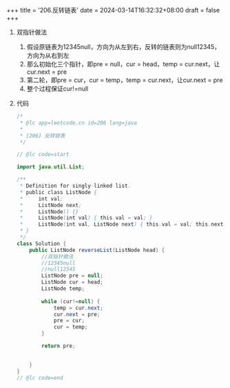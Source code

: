 +++
title = '206.反转链表'
date = 2024-03-14T16:32:32+08:00
draft = false
+++

1. 双指针做法

   1. 假设原链表为12345null，方向为从左到右，反转的链表则为null12345，方向为从右到左
   2. 那么初始化三个指针，即pre = null，cur = head，temp = cur.next，让cur.next = pre
   3. 第二轮，即pre = cur，cur = temp，temp = cur.next，让cur.next = pre
   4. 整个过程保证cur!=null

2. 代码

   ```java
   /*
    * @lc app=leetcode.cn id=206 lang=java
    *
    * [206] 反转链表
    */
   
   // @lc code=start
   
   import java.util.List;
   
   /**
    * Definition for singly-linked list.
    * public class ListNode {
    *     int val;
    *     ListNode next;
    *     ListNode() {}
    *     ListNode(int val) { this.val = val; }
    *     ListNode(int val, ListNode next) { this.val = val; this.next = next; }
    * }
    */
   class Solution {
       public ListNode reverseList(ListNode head) {
           //双指针做法
           //12345null
           //null12345
           ListNode pre = null;
           ListNode cur = head;
           ListNode temp;
           
           while (cur!=null) {
               temp = cur.next;
               cur.next = pre;
               pre = cur;
               cur = temp;
           }
   
           return pre;
           
   
       }
   }
   // @lc code=end
   
   
   ```

   